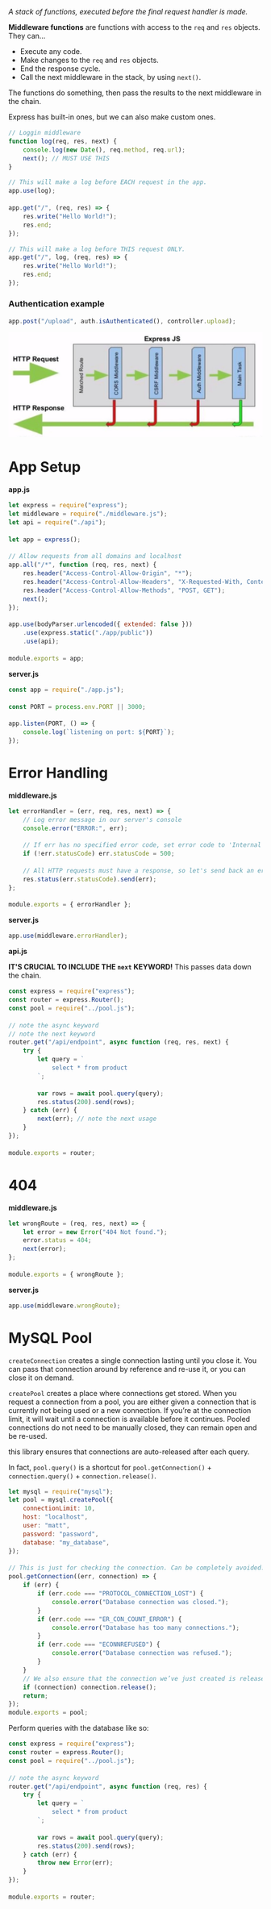 _A stack of functions, executed before the final request handler is made._

**Middleware functions** are functions with access to the `req` and `res` objects. They can...

-   Execute any code.
-   Make changes to the `req` and `res` objects.
-   End the response cycle.
-   Call the next middleware in the stack, by using `next()`.

The functions do something, then pass the results to the next middleware in the chain.

Express has built-in ones, but we can also make custom ones.

```js
// Loggin middleware
function log(req, res, next) {
    console.log(new Date(), req.method, req.url);
    next(); // MUST USE THIS
}
```

```js
// This will make a log before EACH request in the app.
app.use(log);

app.get("/", (req, res) => {
    res.write("Hello World!");
    res.end;
});
```

```js
// This will make a log before THIS request ONLY.
app.get("/", log, (req, res) => {
    res.write("Hello World!");
    res.end;
});
```

### Authentication example

```js
app.post("/upload", auth.isAuthenticated(), controller.upload);
```

!["Middleware"](../pics/express/express_middleware.jpg)

# App Setup

**app.js**

```js
let express = require("express");
let middleware = require("./middleware.js");
let api = require("./api");

let app = express();

// Allow requests from all domains and localhost
app.all("/*", function (req, res, next) {
    res.header("Access-Control-Allow-Origin", "*");
    res.header("Access-Control-Allow-Headers", "X-Requested-With, Content-Type, Accept");
    res.header("Access-Control-Allow-Methods", "POST, GET");
    next();
});

app.use(bodyParser.urlencoded({ extended: false }))
    .use(express.static("./app/public"))
    .use(api);

module.exports = app;
```

**server.js**

```js
const app = require("./app.js");

const PORT = process.env.PORT || 3000;

app.listen(PORT, () => {
    console.log(`listening on port: ${PORT}`);
});
```

# Error Handling

**middleware.js**

```js
let errorHandler = (err, req, res, next) => {
    // Log error message in our server's console
    console.error("ERROR:", err);

    // If err has no specified error code, set error code to 'Internal Server Error (500)'
    if (!err.statusCode) err.statusCode = 500;

    // All HTTP requests must have a response, so let's send back an error with its status code and message
    res.status(err.statusCode).send(err);
};

module.exports = { errorHandler };
```

**server.js**

```js
app.use(middleware.errorHandler);
```

**api.js**

**IT'S CRUCIAL TO INCLUDE THE `next` KEYWORD!** This passes data down the chain.

```js
const express = require("express");
const router = express.Router();
const pool = require("../pool.js");

// note the async keyword
// note the next keyword
router.get("/api/endpoint", async function (req, res, next) {
    try {
        let query = `
            select * from product
        `;

        var rows = await pool.query(query);
        res.status(200).send(rows);
    } catch (err) {
        next(err); // note the next usage
    }
});

module.exports = router;
```

# 404

**middleware.js**

```js
let wrongRoute = (req, res, next) => {
    let error = new Error("404 Not found.");
    error.status = 404;
    next(error);
};

module.exports = { wrongRoute };
```

**server.js**

```js
app.use(middleware.wrongRoute);
```

# MySQL Pool

`createConnection` creates a single connection lasting until you close it. You can pass that connection around by reference and re-use it, or you can close it on demand.

`createPool` creates a place where connections get stored. When you request a connection from a pool, you are either given a connection that is currently not being used or a new connection. If you’re at the connection limit, it will wait until a connection is available before it continues. Pooled connections do not need to be manually closed, they can remain open and be re-used.

this library ensures that connections are auto-released after each query.

In fact, `pool.query()` is a shortcut for `pool.getConnection()` + `connection.query()` + `connection.release()`.

```js
let mysql = require("mysql");
let pool = mysql.createPool({
    connectionLimit: 10,
    host: "localhost",
    user: "matt",
    password: "password",
    database: "my_database",
});

// This is just for checking the connection. Can be completely avoided.
pool.getConnection((err, connection) => {
    if (err) {
        if (err.code === "PROTOCOL_CONNECTION_LOST") {
            console.error("Database connection was closed.");
        }
        if (err.code === "ER_CON_COUNT_ERROR") {
            console.error("Database has too many connections.");
        }
        if (err.code === "ECONNREFUSED") {
            console.error("Database connection was refused.");
        }
    }
    // We also ensure that the connection we’ve just created is released back into the pool.
    if (connection) connection.release();
    return;
});
module.exports = pool;
```

Perform queries with the database like so:

```js
const express = require("express");
const router = express.Router();
const pool = require("../pool.js");

// note the async keyword
router.get("/api/endpoint", async function (req, res) {
    try {
        let query = `
            select * from product
        `;

        var rows = await pool.query(query);
        res.status(200).send(rows);
    } catch (err) {
        throw new Error(err);
    }
});

module.exports = router;
```
